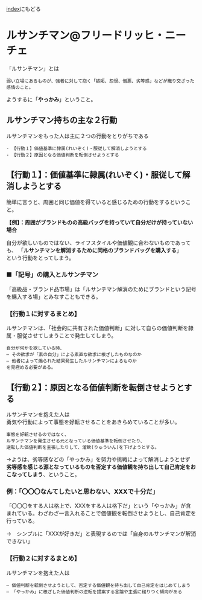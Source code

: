 [index](../../index.md)にもどる

# ルサンチマン@フリードリッヒ・ニーチェ

「ルサンチマン」とは

```
弱い立場にあるものが、強者に対して抱く「嫉妬、怨恨、憎悪、劣等感」などが織り交ざった感情のこと。
```

ようするに「**やっかみ**」ということ。


## ルサンチマン持ちの主な２行動

ルサンチマンをもった人は主に２つの行動をとりがちである

```
- 【行動１】価値基準に隷属(れいぞく)・服従して解消しようとする
- 【行動２】原因となる価値判断を転倒させようとする
```

## 【行動１】：価値基準に隷属(れいぞく)・服従して解消しようとする

簡単に言うと、周囲と同じ価値を得ていると感じるための行動をするということ。

**【例】：周囲がブランドものの高級バッグを持っていて自分だけが持っていない場合**

自分が欲しいものではない、ライフスタイルや価値観に合わないものであっても、  「**ルサンチマンを解消するために同格のブランドバッグを購入する**」  
という行動をとってしまう。

### ■「記号」の購入とルサンチマン

「高級品・ブランド品市場」は「ルサンチマン解消のためにブランドという記号を購入する場」とみなすこともできる。  

### 【行動１に対するまとめ】

ルサンチマンは、「社会的に共有された価値判断」に対して自らの価値判断を隷属・服従させてしまうことで発生してしまう。

```
自分が何かを欲している時、
― その欲求が「素の自分」による素直な欲求に根ざしたものなのか
― 他者によって煽られた結果発生したルサンチマンによるものか
を見極める必要がある。
```

## 【行動２】：原因となる価値判断を転倒させようとする

ルサンチマンを抱えた人は  
勇気や行動によって事態を好転させることをあきらめていることが多い。

```
事態を好転させるのではなく、
ルサンチマンを発生させる元となっている価値基準を転倒させたり、
逆転した価値判断を主張したりして、溜飲(りゅういん)を下げようとする。
```

→ようは、劣等感などの「やっかみ」を努力や挑戦によって解消しようとせず  
**劣等感を感じる源となっているものを否定する価値観を持ち出して自己肯定をおこなってしまう**、ということ。

### 例：「〇〇〇なんてしたいと思わない、XXXで十分だ」

「〇〇〇をする人は格上で、XXXをする人は格下だ」という「やっかみ」が含まれている。わざわざ一言入れることで価値観を転倒させようとし、自己肯定を行っている。

→　シンプルに「XXXが好きだ」と表現するのでは「自身のルサンチマンが解消できない」

### 【行動２に対するまとめ】

ルサンチマンを抱えた人は

```
― 価値判断を転倒させようとして、否定する価値観を持ち出して自己肯定をはじめてしまう
― 「やっかみ」に根ざした価値判断の逆転を提案する言論や主張に縋りつく傾向がある
```
